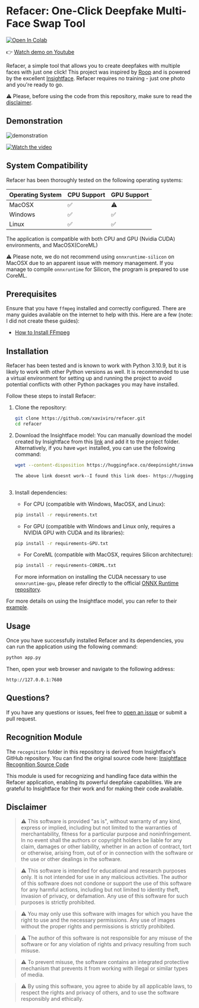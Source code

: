 # Refacer: One-Click Deepfake Multi-Face Swap Tool

[![Open In Colab](https://colab.research.google.com/assets/colab-badge.svg)](https://colab.research.google.com/github/xaviviro/refacer/blob/master/notebooks/Refacer_colab.ipynb)

👉 [Watch demo on Youtube](https://youtu.be/mXk1Ox7B244)

Refacer, a simple tool that allows you to create deepfakes with multiple faces with just one click! This project was inspired by [Roop](https://github.com/s0md3v/roop) and is powered by the excellent [Insightface](https://github.com/deepinsight/insightface). Refacer requires no training - just one photo and you're ready to go.

:warning: Please, before using the code from this repository, make sure to read the [disclaimer](https://github.com/xaviviro/refacer/tree/main#disclaimer).

## Demonstration

![demonstration](demo.gif)

[![Watch the video](https://img.youtube.com/vi/mXk1Ox7B244/maxresdefault.jpg)](https://youtu.be/mXk1Ox7B244)


## System Compatibility

Refacer has been thoroughly tested on the following operating systems:

| Operating System | CPU Support | GPU Support |
| ---------------- | ----------- | ----------- |
| MacOSX           | ✅         | :warning:         |
| Windows          | ✅         | ✅         |
| Linux            | ✅         | ✅         |

The application is compatible with both CPU and GPU (Nvidia CUDA) environments, and MacOSX(CoreML) 

:warning: Please note, we do not recommend using `onnxruntime-silicon` on MacOSX due to an apparent issue with memory management. If you manage to compile `onnxruntime` for Silicon, the program is prepared to use CoreML.

## Prerequisites

Ensure that you have `ffmpeg` installed and correctly configured. There are many guides available on the internet to help with this. Here are a few (note: I did not create these guides):

- [How to Install FFmpeg](https://www.hostinger.com/tutorials/how-to-install-ffmpeg)


## Installation

Refacer has been tested and is known to work with Python 3.10.9, but it is likely to work with other Python versions as well. It is recommended to use a virtual environment for setting up and running the project to avoid potential conflicts with other Python packages you may have installed.

Follow these steps to install Refacer:

1. Clone the repository:
    ```bash
    git clone https://github.com/xaviviro/refacer.git
    cd refacer
    ```

2. Download the Insightface model:
   You can manually download the model created by Insightface from this [link](https://huggingface.co/deepinsight/inswapper/resolve/main/inswapper_128.onnx) and add it to the project folder. Alternatively, if you have `wget` installed, you can use the following command:
    ```bash
    wget --content-disposition https://huggingface.co/deepinsight/inswapper/resolve/main/inswapper_128.onnx

    The above link doesnt work--I found this link does- https://huggingface.co/ezioruan/inswapper_128.onnx/tree/main
    
    

3. Install dependencies:

    * For CPU (compatible with Windows, MacOSX, and Linux):
    ```bash
    pip install -r requirements.txt
    ```

    * For GPU (compatible with Windows and Linux only, requires a NVIDIA GPU with CUDA and its libraries):
    ```bash
    pip install -r requirements-GPU.txt
    ```

     * For CoreML (compatible with MacOSX, requires Silicon architecture):
    ```bash
    pip install -r requirements-COREML.txt
    ```

    For more information on installing the CUDA necessary to use `onnxruntime-gpu`, please refer directly to the official [ONNX Runtime repository](https://github.com/microsoft/onnxruntime/).

For more details on using the Insightface model, you can refer to their [example](https://github.com/deepinsight/insightface/tree/master/examples/in_swapper).


## Usage

Once you have successfully installed Refacer and its dependencies, you can run the application using the following command:

```bash
python app.py
```

Then, open your web browser and navigate to the following address:

```
http://127.0.0.1:7680
```


## Questions?

If you have any questions or issues, feel free to [open an issue](https://github.com/xaviviro/refacer/issues/new) or submit a pull request.


## Recognition Module

The `recognition` folder in this repository is derived from Insightface's GitHub repository. You can find the original source code here: [Insightface Recognition Source Code](https://github.com/deepinsight/insightface/tree/master/web-demos/src_recognition)

This module is used for recognizing and handling face data within the Refacer application, enabling its powerful deepfake capabilities. We are grateful to Insightface for their work and for making their code available.


## Disclaimer

> :warning: This software is provided "as is", without warranty of any kind, express or implied, including but not limited to the warranties of merchantability, fitness for a particular purpose and noninfringement. In no event shall the authors or copyright holders be liable for any claim, damages or other liability, whether in an action of contract, tort or otherwise, arising from, out of or in connection with the software or the use or other dealings in the software.

> :warning: This software is intended for educational and research purposes only. It is not intended for use in any malicious activities. The author of this software does not condone or support the use of this software for any harmful actions, including but not limited to identity theft, invasion of privacy, or defamation. Any use of this software for such purposes is strictly prohibited.

> :warning: You may only use this software with images for which you have the right to use and the necessary permissions. Any use of images without the proper rights and permissions is strictly prohibited.

> :warning: The author of this software is not responsible for any misuse of the software or for any violation of rights and privacy resulting from such misuse.

> :warning: To prevent misuse, the software contains an integrated protective mechanism that prevents it from working with illegal or similar types of media.

> :warning: By using this software, you agree to abide by all applicable laws, to respect the rights and privacy of others, and to use the software responsibly and ethically.

